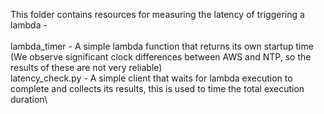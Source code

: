 This folder contains resources for measuring the latency of triggering a lambda -\
\
lambda_timer - A simple lambda function that returns its own startup time (We observe significant clock differences between AWS and NTP, so the results of these are not very reliable)\
latency_check.py - A simple client that waits for lambda execution to complete and collects its results, this is used to time the total execution duration\